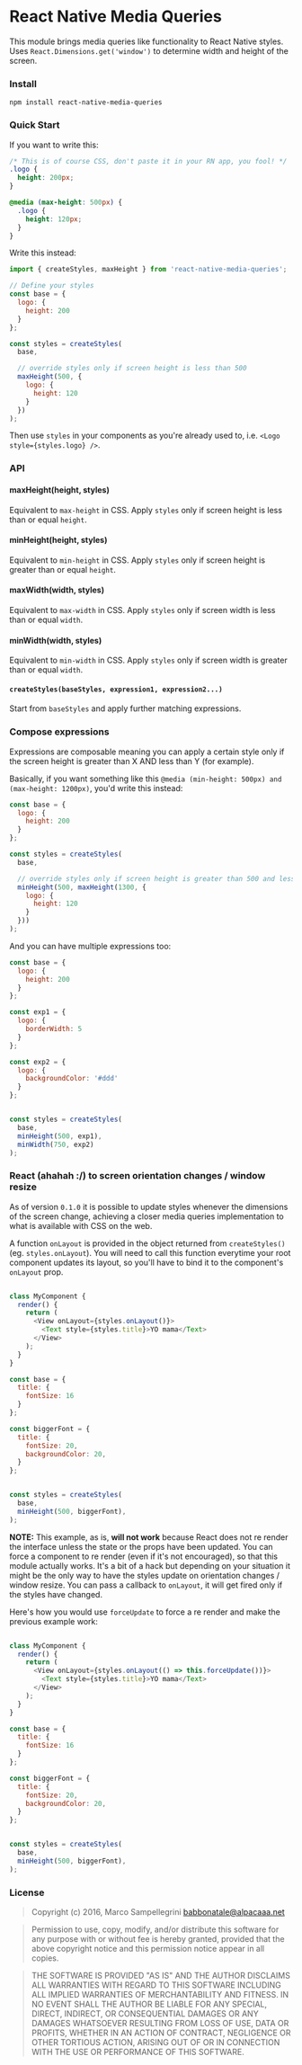 

# React Native Media Queries

This module brings media queries like functionality to React Native styles.  
Uses `React.Dimensions.get('window')` to determine width and height of the screen.


### Install

`npm install react-native-media-queries`


### Quick Start

If you want to write this:

```css
/* This is of course CSS, don't paste it in your RN app, you fool! */
.logo {
  height: 200px;
}

@media (max-height: 500px) {
  .logo {
    height: 120px;
  }
}
```

Write this instead:

```javascript
import { createStyles, maxHeight } from 'react-native-media-queries';

// Define your styles
const base = {
  logo: {
    height: 200
  }
};

const styles = createStyles(
  base,

  // override styles only if screen height is less than 500
  maxHeight(500, {
    logo: {
      height: 120
    }
  })
);

```

Then use `styles` in your components as you're already used to, i.e. `<Logo style={styles.logo} />`.


### API

#### maxHeight(height, styles)  
Equivalent to `max-height` in CSS.
Apply `styles` only if screen height is less than or equal `height`.

#### minHeight(height, styles)  
Equivalent to `min-height` in CSS.
Apply `styles` only if screen height is greater than or equal `height`.

#### maxWidth(width, styles)  
Equivalent to `max-width` in CSS.
Apply `styles` only if screen width is less than or equal `width`.

#### minWidth(width, styles)  
Equivalent to `min-width` in CSS.
Apply `styles` only if screen width is greater than or equal `width`.

#### `createStyles(baseStyles, expression1, expression2...)`
Start from `baseStyles` and apply further matching expressions.



### Compose expressions
Expressions are composable meaning you can apply a certain style only
if the screen height is greater than X AND less than Y (for example).

Basically, if you want something like this
`@media (min-height: 500px) and (max-height: 1200px)`,
you'd write this instead:

```javascript
const base = {
  logo: {
    height: 200
  }
};

const styles = createStyles(
  base,

  // override styles only if screen height is greater than 500 and less than 1300
  minHeight(500, maxHeight(1300, {
    logo: {
      height: 120
    }
  }))
);

```


And you can have multiple expressions too:

```javascript
const base = {
  logo: {
    height: 200
  }
};

const exp1 = {
  logo: {
    borderWidth: 5
  }
};

const exp2 = {
  logo: {
    backgroundColor: '#ddd'
  }
};


const styles = createStyles(
  base,
  minHeight(500, exp1),
  minWidth(750, exp2)
);
```



### React (ahahah :/) to screen orientation changes / window resize

As of version `0.1.0` it is possible to update styles whenever the dimensions of the screen change,
achieving a closer media queries implementation to what is available with CSS on the web.

A function `onLayout` is provided in the object returned from `createStyles()` (eg. `styles.onLayout`).
You will need to call this function everytime your root component updates its layout, so you'll have to
bind it to the component's `onLayout` prop.



```javascript

class MyComponent {
  render() {
    return (
      <View onLayout={styles.onLayout()}>
        <Text style={styles.title}>YO mama</Text>
      </View>
    );
  }
}

const base = {
  title: {
    fontSize: 16
  }
};

const biggerFont = {
  title: {
    fontSize: 20,
    backgroundColor: 20,
  }
};


const styles = createStyles(
  base,
  minHeight(500, biggerFont),
);

```

**NOTE:** This example, as is, **will not work** because React does not re render the interface unless
the state or the props have been updated. You can force a component to re render (even if it's not encouraged),
so that this module actually works. It's a bit of a hack but depending on your situation it might be the only
way to have the styles update on orientation changes / window resize. You can pass a callback to `onLayout`,
it will get fired only if the styles have changed.

Here's how you would use `forceUpdate` to force a re render and make the previous example work:

```javascript

class MyComponent {
  render() {
    return (
      <View onLayout={styles.onLayout(() => this.forceUpdate())}>
        <Text style={styles.title}>YO mama</Text>
      </View>
    );
  }
}

const base = {
  title: {
    fontSize: 16
  }
};

const biggerFont = {
  title: {
    fontSize: 20,
    backgroundColor: 20,
  }
};


const styles = createStyles(
  base,
  minHeight(500, biggerFont),
);

```




### License


> Copyright (c) 2016, Marco Sampellegrini <babbonatale@alpacaaa.net>


> Permission to use, copy, modify, and/or distribute this software for any purpose with or without fee is hereby granted, provided that the above copyright notice and this permission notice appear in all copies.

> THE SOFTWARE IS PROVIDED "AS IS" AND THE AUTHOR DISCLAIMS ALL WARRANTIES WITH REGARD TO THIS SOFTWARE INCLUDING ALL IMPLIED WARRANTIES OF MERCHANTABILITY AND FITNESS. IN NO EVENT SHALL THE AUTHOR BE LIABLE FOR ANY SPECIAL, DIRECT, INDIRECT, OR CONSEQUENTIAL DAMAGES OR ANY DAMAGES WHATSOEVER RESULTING FROM LOSS OF USE, DATA OR PROFITS, WHETHER IN AN ACTION OF CONTRACT, NEGLIGENCE OR OTHER TORTIOUS ACTION, ARISING OUT OF OR IN CONNECTION WITH THE USE OR PERFORMANCE OF THIS SOFTWARE.
